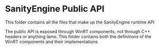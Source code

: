 # SanityEngine Public API

This folder contains all the files that make up the SanityEngine runtime API

The public API is exposed through WinRT components, not through C++ headers or anything lame. This folder contains both
the definitions of the WinRT components and their implementations
